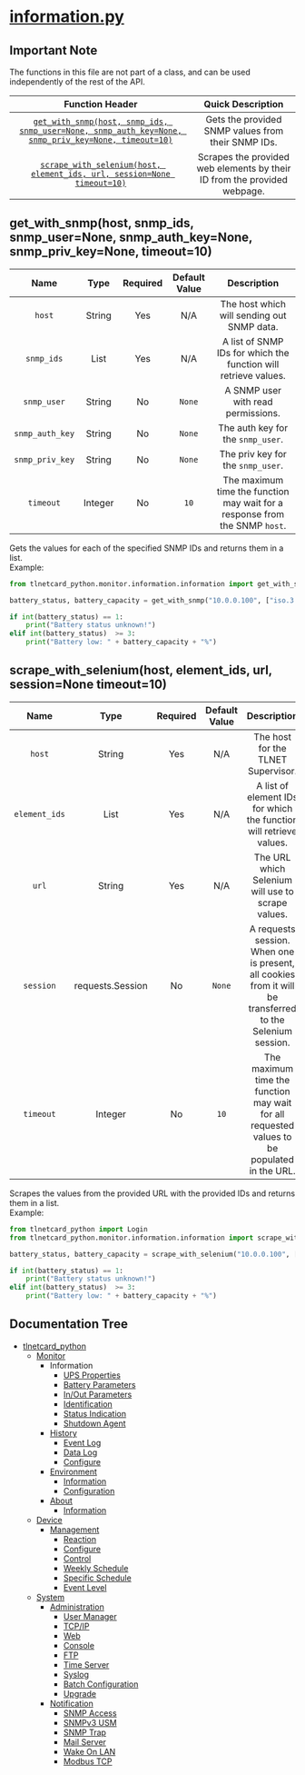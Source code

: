 # [information.py](information.py)

## Important Note

The functions in this file are not part of a class, and can be used independently of the rest of the API.

|                                                                                           Function Header                                                                                          |                             Quick Description                            |
|:--------------------------------------------------------------------------------------------------------------------------------------------------------------------------------------------------:|:------------------------------------------------------------------------:|
| [```get_with_snmp(host, snmp_ids, snmp_user=None, snmp_auth_key=None, snmp_priv_key=None, timeout=10)```](#get_with_snmphost-snmp_ids-snmp_usernone-snmp_auth_keynone-snmp_priv_keynone-timeout10) |            Gets the provided SNMP values from their SNMP IDs.            |
|                               [```scrape_with_selenium(host, element_ids, url, session=None timeout=10)```](#scrape_with_seleniumhost-element_ids-url-sessionnone-timeout10)                               | Scrapes the provided web elements by their ID from the provided webpage. |

## get_with_snmp(host, snmp_ids, snmp_user=None, snmp_auth_key=None, snmp_priv_key=None, timeout=10)

|         Name        |   Type  | Required | Default Value |                                   Description                                   |
|:-------------------:|:-------:|:--------:|:-------------:|:-------------------------------------------------------------------------------:|
|      ```host```     |  String |    Yes   |      N/A      |                    The host which will sending out SNMP data.                   |
|    ```snmp_ids```   |   List  |    Yes   |      N/A      |         A list of SNMP IDs for which the function will retrieve values.         |
|   ```snmp_user```   |  String |    No    |   ```None```  |                        A SNMP user with read permissions.                       |
| ```snmp_auth_key``` |  String |    No    |   ```None```  |                      The auth key for the ```snmp_user```.                      |
| ```snmp_priv_key``` |  String |    No    |   ```None```  |                      The priv key for the ```snmp_user```.                      |
|    ```timeout```    | Integer |    No    |    ```10```   | The maximum time the function may wait for a response from the SNMP ```host```. |

Gets the values for each of the specified SNMP IDs and returns them in a list.  
Example:

```python
from tlnetcard_python.monitor.information.information import get_with_snmp

battery_status, battery_capacity = get_with_snmp("10.0.0.100", ["iso.3.6.1.2.1.33.1.2.1", "iso.3.6.1.2.1.33.1.2.4"], "sample_snmp_read_user", "sample_auth_key", "sample_priv_key")

if int(battery_status) == 1:
    print("Battery status unknown!")
elif int(battery_status)  >= 3:
    print("Battery low: " + battery_capacity + "%")
```

## scrape_with_selenium(host, element_ids, url, session=None timeout=10)

|        Name       |       Type       | Required | Default Value |                                                 Description                                                |
|:-----------------:|:----------------:|:--------:|:-------------:|:----------------------------------------------------------------------------------------------------------:|
|     ```host```    |      String      |    Yes   |      N/A      |                                     The host for the TLNET Supervisor.                                     |
| ```element_ids``` |       List       |    Yes   |      N/A      |                     A list of element IDs for which the function will retrieve values.                     |
|     ```url```     |      String      |    Yes   |      N/A      |                              The URL which Selenium will use to scrape values.                             |
|   ```session```   | requests.Session |    No    |   ```None```  | A requests session. When one is present, all cookies from it will be transferred to the Selenium session.  |
|   ```timeout```   |      Integer     |    No    |    ```10```   |         The maximum time the function may wait for all requested values to be populated in the URL.        |

Scrapes the values from the provided URL with the provided IDs and returns them in a list.  
Example:

```python
from tlnetcard_python import Login
from tlnetcard_python.monitor.information.information import scrape_with_selenium

battery_status, battery_capacity = scrape_with_selenium("10.0.0.100", ["UPS_BATTSTS", "UPS_BATTLEVEL"], "https://10.0.0.100//en/ups/info_battery.asp", Login("sample_username", "sample_password", "10.0.0.100", reject_invalid_certs=False).get_session())

if int(battery_status) == 1:
    print("Battery status unknown!")
elif int(battery_status)  >= 3:
    print("Battery low: " + battery_capacity + "%")
```

## Documentation Tree

* [tlnetcard_python](/tlnetcard_python)
  * [Monitor](/tlnetcard_python/monitor)
    * Information
      * [UPS Properties](/tlnetcard_python/monitor/information/ups_properties)
      * [Battery Parameters](/tlnetcard_python/monitor/information/battery_parameters)
      * [In/Out Parameters](/tlnetcard_python/monitor/information/in_out_parameters)
      * [Identification](/tlnetcard_python/monitor/information/identification)
      * [Status Indication](/tlnetcard_python/monitor/information/status_indication)
      * [Shutdown Agent](/tlnetcard_python/monitor/information/shutdown_agent)
    * [History](/tlnetcard_python/monitor/history)
      * [Event Log](/tlnetcard_python/monitor/history/event_log)
      * [Data Log](/tlnetcard_python/monitor/history/data_log)
      * [Configure](/tlnetcard_python/monitor/history/configure)
    * [Environment](/tlnetcard_python/monitor/environment)
      * [Information](/tlnetcard_python/monitor/environment/information)
      * [Configuration](/tlnetcard_python/monitor/environment/configuration)
    * [About](/tlnetcard_python/monitor/about)
      * [Information](/tlnetcard_python/monitor/about/information)
  * [Device](/tlnetcard_python/device)
    * [Management](/tlnetcard_python/device/management)
      * [Reaction](/tlnetcard_python/device/management/reaction)
      * [Configure](/tlnetcard_python/device/management/configure)
      * [Control](/tlnetcard_python/device/management/control)
      * [Weekly Schedule](/tlnetcard_python/device/management/weekly_schedule)
      * [Specific Schedule](/tlnetcard_python/device/management/specific_schedule)
      * [Event Level](/tlnetcard_python/device/management/event_level)
  * [System](/tlnetcard_python/system)
    * [Administration](/tlnetcard_python/system/administration)
      * [User Manager](/tlnetcard_python/system/administration/user_manager)
      * [TCP/IP](/tlnetcard_python/system/administration/tcp_ip)
      * [Web](/tlnetcard_python/system/administration/web)
      * [Console](/tlnetcard_python/system/administration/console)
      * [FTP](/tlnetcard_python/system/administration/ftp)
      * [Time Server](/tlnetcard_python/system/administration/time_server)
      * [Syslog](/tlnetcard_python/system/administration/syslog)
      * [Batch Configuration](/tlnetcard_python/system/administration/batch_configuration)
      * [Upgrade](/tlnetcard_python/system/administration/upgrade)
    * [Notification](/tlnetcard_python/system/notification)
      * [SNMP Access](/tlnetcard_python/system/notification/snmp_access)
      * [SNMPv3 USM](/tlnetcard_python/system/notification/snmpv3_usm)
      * [SNMP Trap](/tlnetcard_python/system/notification/snmp_trap)
      * [Mail Server](/tlnetcard_python/system/notification/mail_server)
      * [Wake On LAN](/tlnetcard_python/system/notification/wake_on_lan)
      * [Modbus TCP](/tlnetcard_python/system/notification/modbus_tcp)
